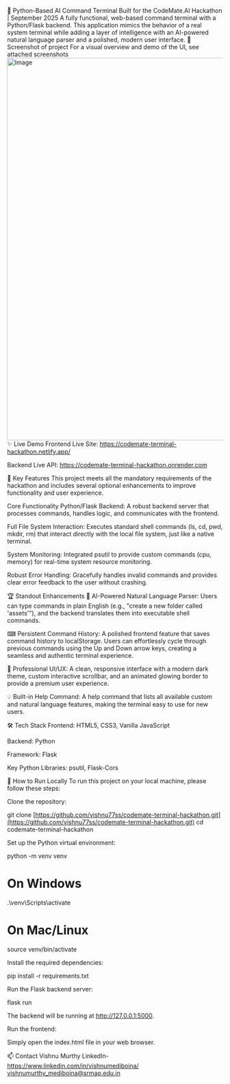 🚀 Python-Based AI Command Terminal
Built for the CodeMate.AI Hackathon | September 2025
A fully functional, web-based command terminal with a Python/Flask backend. This application mimics the behavior of a real system terminal while adding a layer of intelligence with an AI-powered natural language parser and a polished, modern user interface.
📸 Screenshot of project 
For a visual overview and demo of the UI, see attached screenshots 
<img width="1855" height="893" alt="Image" src="https://github.com/user-attachments/assets/185545d0-094d-4bc4-b202-afcfbf0af42f" />
✨ Live Demo
Frontend Live Site: https://codemate-terminal-hackathon.netlify.app/

Backend Live API: https://codemate-terminal-hackathon.onrender.com

🌟 Key Features
This project meets all the mandatory requirements of the hackathon and includes several optional enhancements to improve functionality and user experience.

Core Functionality
Python/Flask Backend: A robust backend server that processes commands, handles logic, and communicates with the frontend.

Full File System Interaction: Executes standard shell commands (ls, cd, pwd, mkdir, rm) that interact directly with the local file system, just like a native terminal.

System Monitoring: Integrated psutil to provide custom commands (cpu, memory) for real-time system resource monitoring.

Robust Error Handling: Gracefully handles invalid commands and provides clear error feedback to the user without crashing.

🏆 Standout Enhancements
🧠 AI-Powered Natural Language Parser: Users can type commands in plain English (e.g., "create a new folder called 'assets'"), and the backend translates them into executable shell commands.

⌨ Persistent Command History: A polished frontend feature that saves command history to localStorage. Users can effortlessly cycle through previous commands using the Up and Down arrow keys, creating a seamless and authentic terminal experience.

🎨 Professional UI/UX: A clean, responsive interface with a modern dark theme, custom interactive scrollbar, and an animated glowing border to provide a premium user experience.

💡 Built-in Help Command: A help command that lists all available custom and natural language features, making the terminal easy to use for new users.

🛠 Tech Stack
Frontend: HTML5, CSS3, Vanilla JavaScript

Backend: Python

Framework: Flask

Key Python Libraries: psutil, Flask-Cors

🚀 How to Run Locally
To run this project on your local machine, please follow these steps:

Clone the repository:

git clone [https://github.com/vishnu77ss/codemate-terminal-hackathon.git](https://github.com/vishnu77ss/codemate-terminal-hackathon.git)
cd codemate-terminal-hackathon

Set up the Python virtual environment:

python -m venv venv
# On Windows
.\venv\Scripts\activate
# On Mac/Linux
source venv/bin/activate

Install the required dependencies:

pip install -r requirements.txt

Run the Flask backend server:

flask run

The backend will be running at http://127.0.0.1:5000.

Run the frontend:

Simply open the index.html file in your web browser.

📫 Contact
Vishnu Murthy
LinkedIn-https://www.linkedin.com/in/vishnumediboina/
vishnumurthy_mediboina@srmap.edu.in
